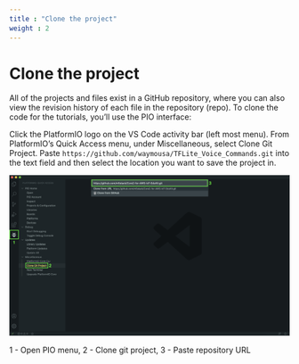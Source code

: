 ```yaml
---
title : "Clone the project"
weight : 2
---
```


# Clone the project

All of the projects and files exist in a GitHub repository, where you can also view the revision history of each file in the repository (repo). To clone the code for the tutorials, you’ll use the PIO interface:

Click the PlatformIO logo on the VS Code activity bar (left most menu).
From PlatformIO’s Quick Access menu, under Miscellaneous, select Clone Git Project.
Paste `https://github.com/waymousa/TFLite_Voice_Commands.git` into the text field and then select the location you want to save the project in. 

![AWS logo](/static/pio-clone_git_project.en.png)

1 - Open PIO menu, 2 - Clone git project, 3 - Paste repository URL 